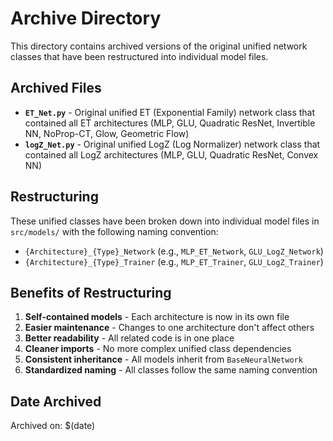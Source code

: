 # Archive Directory

This directory contains archived versions of the original unified network classes that have been restructured into individual model files.

## Archived Files

- **`ET_Net.py`** - Original unified ET (Exponential Family) network class that contained all ET architectures (MLP, GLU, Quadratic ResNet, Invertible NN, NoProp-CT, Glow, Geometric Flow)
- **`logZ_Net.py`** - Original unified LogZ (Log Normalizer) network class that contained all LogZ architectures (MLP, GLU, Quadratic ResNet, Convex NN)

## Restructuring

These unified classes have been broken down into individual model files in `src/models/` with the following naming convention:
- `{Architecture}_{Type}_Network` (e.g., `MLP_ET_Network`, `GLU_LogZ_Network`)
- `{Architecture}_{Type}_Trainer` (e.g., `MLP_ET_Trainer`, `GLU_LogZ_Trainer`)

## Benefits of Restructuring

1. **Self-contained models** - Each architecture is now in its own file
2. **Easier maintenance** - Changes to one architecture don't affect others
3. **Better readability** - All related code is in one place
4. **Cleaner imports** - No more complex unified class dependencies
5. **Consistent inheritance** - All models inherit from `BaseNeuralNetwork`
6. **Standardized naming** - All classes follow the same naming convention

## Date Archived

Archived on: $(date)
